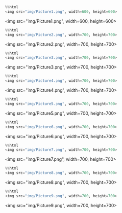 

```python
%%html
<img src="img/Picture1.png", width=600, height=600>
```


<img src="img/Picture1.png", width=600, height=600>




```python
%%html
<img src="img/Picture2.png", width=700, height=700>
```


<img src="img/Picture2.png", width=700, height=700>




```python
%%html
<img src="img/Picture3.png", width=700, height=700>
```


<img src="img/Picture3.png", width=700, height=700>




```python
%%html
<img src="img/Picture4.png", width=700, height=700>
```


<img src="img/Picture4.png", width=700, height=700>




```python
%%html
<img src="img/Picture5.png", width=700, height=700>
```


<img src="img/Picture5.png", width=700, height=700>




```python
%%html
<img src="img/Picture6.png", width=700, height=700>
```


<img src="img/Picture6.png", width=700, height=700>




```python
%%html
<img src="img/Picture7.png", width=700, height=700>
```


<img src="img/Picture7.png", width=700, height=700>




```python
%%html
<img src="img/Picture8.png", width=700, height=700>
```


<img src="img/Picture8.png", width=700, height=700>




```python
%%html
<img src="img/Picture9.png", width=700, height=700>
```


<img src="img/Picture9.png", width=700, height=700>




```python

```
